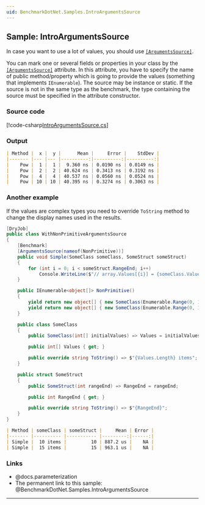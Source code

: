 ```yaml
---
uid: BenchmarkDotNet.Samples.IntroArgumentsSource
---
```


## Sample: IntroArgumentsSource

In case you want to use a lot of values, you should use
  [`[ArgumentsSource]`](xref:BenchmarkDotNet.Attributes.ArgumentsSourceAttribute).

You can mark one or several fields or properties in your class by the
  [`[ArgumentsSource]`](xref:BenchmarkDotNet.Attributes.ArgumentsSourceAttribute) attribute.
In this attribute, you have to specify the name of public method/property which is going to provide the values
  (something that implements `IEnumerable`).
The source may be instance or static. If the source is not in the same type as the benchmark, the type containing the source must be specified in the attribute constructor.

### Source code

[!code-csharp[IntroArgumentsSource.cs](../../../samples/BenchmarkDotNet.Samples/IntroArgumentsSource.cs)]

### Output

```markdown
| Method |  x |  y |      Mean |     Error |    StdDev |
|------- |--- |--- |----------:|----------:|----------:|
|    Pow |  1 |  1 |  9.360 ns | 0.0190 ns | 0.0149 ns |
|    Pow |  2 |  2 | 40.624 ns | 0.3413 ns | 0.3192 ns |
|    Pow |  4 |  4 | 40.537 ns | 0.0560 ns | 0.0524 ns |
|    Pow | 10 | 10 | 40.395 ns | 0.3274 ns | 0.3063 ns |
```

### Another example

If the values are complex types you need to override `ToString` method to change the display names used in the results.

```cs
[DryJob]
public class WithNonPrimitiveArgumentsSource
{
    [Benchmark]
    [ArgumentsSource(nameof(NonPrimitive))]
    public void Simple(SomeClass someClass, SomeStruct someStruct)
    {
        for (int i = 0; i < someStruct.RangeEnd; i++)
            Console.WriteLine($"// array.Values[{i}] = {someClass.Values[i]}");
    }

    public IEnumerable<object[]> NonPrimitive()
    {
        yield return new object[] { new SomeClass(Enumerable.Range(0, 10).ToArray()), new SomeStruct(10) };
        yield return new object[] { new SomeClass(Enumerable.Range(0, 15).ToArray()), new SomeStruct(15) };
    }

    public class SomeClass
    {
        public SomeClass(int[] initialValues) => Values = initialValues.Select(val => val * 2).ToArray();

        public int[] Values { get; }

        public override string ToString() => $"{Values.Length} items";
    }

    public struct SomeStruct
    {
        public SomeStruct(int rangeEnd) => RangeEnd = rangeEnd;

        public int RangeEnd { get; }

        public override string ToString() => $"{RangeEnd}";
    }
}
```

```markdown
| Method | someClass | someStruct |     Mean | Error |
|------- |---------- |----------- |---------:|------:|
| Simple |  10 items |         10 | 887.2 us |    NA |
| Simple |  15 items |         15 | 963.1 us |    NA |
```


### Links

* @docs.parameterization
* The permanent link to this sample: @BenchmarkDotNet.Samples.IntroArgumentsSource

---